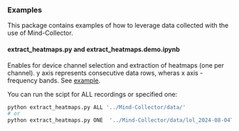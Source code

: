 ### Examples 

This package contains examples of how to leverage data collected with the use of Mind-Collector.

#### extract_heatmaps.py and extract_heatmaps.demo.ipynb
Enables for device channel selection and extraction of heatmaps (one per channel). y axis represents consecutive data rows, wheras x axis - frequency bands. See [example](./extract_heatmaps.demo.ipynb).

You can run the scipt for ALL recordings or specified one:
```bash
python extract_heatmaps.py ALL '../Mind-Collector/data/'
# or 
python extract_heatmaps.py ONE  '../Mind-Collector/data/lol_2024-08-04T21-10-29/eeg.csv'
```
